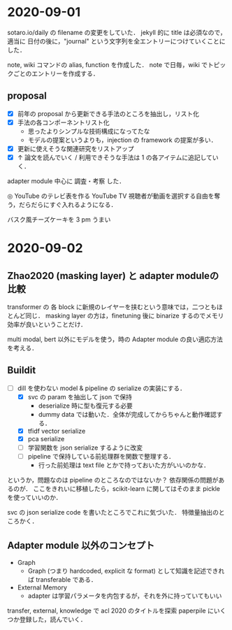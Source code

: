 # 2020-09-01

sotaro.io/daily の filename の変更をしていた．
jekyll 的に title は必須なので，適当に 日付の後に，"journal" という文字列を全エントリーにつけていくことにした．

note, wiki コマンドの alias, function を作成した．
note で日毎，wiki でトピックごとのエントリーを作成する．


## proposal

- [x] 前年の proposal から更新できる手法のところを抽出し，リスト化
- [x] 手法の各コンポーネントリスト化
  - 思ったよりシンプルな技術構成になってたな
  - モデルの提案というよりも，injection の framework の提案が多い．
- [x] 更新に使えそうな関連研究をリストアップ
- [x] ↑ 論文を読んでいく / 利用できそうな手法は 1 の各アイテムに追記していく．

adapter module 中心に 調査・考察 した．

◎ YouTube のテレビ表を作る
  YouTube TV
  視聴者が動画を選択する自由を奪う，だらだらにすぐ入れるようになる．

バスク風チーズケーキを 3 pm うまい


# 2020-09-02

## Zhao2020 (masking layer) と adapter moduleの比較
transformer の 各 block に新規のレイヤーを挟むという意味では，二つともほとんど同じ．
masking layer の方は，finetuning 後に binarize するのでメモリ効率が良いということだけ．

multi modal, bert 以外にモデルを使う，時の Adapter module の良い適応方法を考える．

## Buildit
- [ ] dill を使わない model & pipeline の serialize の実装にする．
  - [x] svc の param を抽出して json で保持
    - deserialize 時に型も復元する必要
    - dummy data では動いた．全体が完成してからちゃんと動作確認する．
  - [x] tfidf vector serialize
  - [x] pca serialize
  - [ ] 学習関数を json serialize するように改変
  - [ ] pipeline で保持している前処理群を関数で整理する．
    - 行った前処理は text file とかで持っておいた方がいいのかな．

というか，問題なのは pipeline のところなのではないか？
依存関係の問題があるのが．
ここをきれいに移植したら，scikit-learn に関してはそのまま pickle を使っていいのか．

svc の json serialize code を書いたところでこれに気づいた．
特徴量抽出のところかく．

## Adapter module 以外のコンセプト
- Graph
  - Graph (つまり hardcoded, explicit な format) として知識を記述できれば transferable である．
- External Memory
  - adapter は学習パラメータを内包するが，それを外に持っていてもいい

transfer, external, knowledge で acl 2020 のタイトルを探索
paperpile にいくつか登録した，読んでいく．
